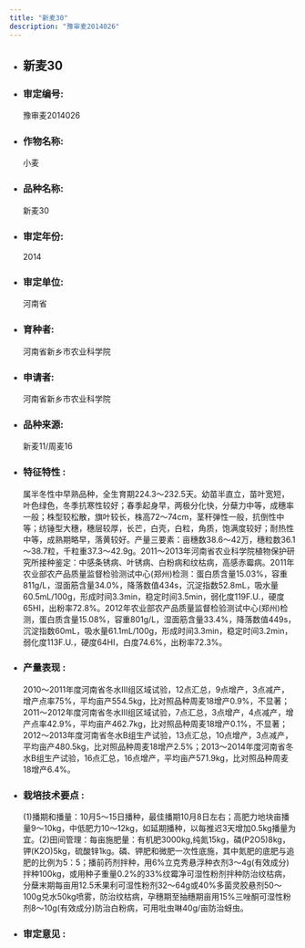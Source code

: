 ```yaml
---
title: "新麦30"
description: "豫审麦2014026"
---
```

* ## 新麦30
* ###  审定编号:  
   豫审麦2014026

*  ### 作物名称:  
   小麦

*   ###  品种名称: 
    新麦30

*   ### 审定年份: 
    2014

*   ### 审定单位:  
    河南省

*   ### 育种者:  
    河南省新乡市农业科学院

*   ### 申请者:  
    河南省新乡市农业科学院

*   ### 品种来源:  
    新麦11/周麦16


*   ### 特征特性 : 
    属半冬性中早熟品种，全生育期224.3～232.5天。幼苗半直立，苗叶宽短，叶色绿色，冬季抗寒性较好；春季起身早，两极分化快，分蘖力中等，成穗率一般；株型较松散，旗叶较长，株高72～74cm，茎秆弹性一般，抗倒性中等；纺锤型大穗，穗层较厚，长芒，白壳，白粒，角质，饱满度较好；耐热性中等，成熟期略早，落黄较好。产量三要素：亩穗数38.6～42万，穗粒数36.1～38.7粒，千粒重37.3～42.9g。2011～2013年河南省农业科学院植物保护研究所接种鉴定：中感条锈病、叶锈病、白粉病和纹枯病，高感赤霉病。2011年农业部农产品质量监督检验测试中心(郑州)检测：蛋白质含量15.03%，容重811g/L，湿面筋含量34.0%，降落数值434s，沉淀指数52.8mL，吸水量60.5mL/100g，形成时间3.3min，稳定时间3.5min，弱化度119F.U.，硬度65HI，出粉率72.8%。2012年农业部农产品质量监督检验测试中心(郑州)检测，蛋白质含量15.08%，容重801g/L，湿面筋含量33.4%，降落数值449s，沉淀指数60mL，吸水量61.1mL/100g，形成时间3.3min，稳定时间3.2min，弱化度113F.U.，硬度64HI，白度74.6%，出粉率72.3%。


*   ### 产量表现 : 
    2010～2011年度河南省冬水Ⅲ组区域试验，12点汇总，9点增产，3点减产，增产点率75%，平均亩产554.5kg，比对照品种周麦18增产0.9%，不显著；2011～2012年度河南省冬水Ⅲ组区域试验，7点汇总，3点增产，4点减产，增产点率42.9%，平均亩产462.7kg，比对照品种周麦18增产0.1%，不显著；2012～2013年度河南省冬水B组生产试验，13点汇总，10点增产，3点减产，平均亩产480.5kg，比对照品种周麦18增产2.5%；2013～2014年度河南省冬水B组生产试验，16点汇总，16点增产，平均亩产571.9kg，比对照品种周麦18增产6.4%。  


*   ### 栽培技术要点 : 
    (1)播期和播量：10月5～15日播种，最佳播期10月8日左右；高肥力地块亩播量9～10kg，中低肥力10～12kg，如延期播种，以每推迟3天增加0.5kg播量为宜。(2)田间管理：每亩施肥量：有机肥3000kg,纯氮15kg，磷(P2O5)8kg，钾(K2O)5kg，硫酸锌1kg。磷、钾肥和微肥一次性底施，其中氮肥的底肥与追肥的比例为5：5；播前药剂拌种，用6%立克秀悬浮种衣剂3～4g(有效成分)拌种100kg，或用种子重量0.2%的33%纹霉净可湿性粉剂拌种防治纹枯病，分蘖末期每亩用12.5禾果利可湿性粉剂32～64g或40%多菌灵胶悬剂50～100g兑水50kg喷雾，防治纹枯病，孕穗期至抽穗期亩用15%三唑酮可湿性粉剂8～10g(有效成分)防治白粉病，可用吡虫啉40g/亩防治蚜虫。


*   ### 审定意见 : 
    
